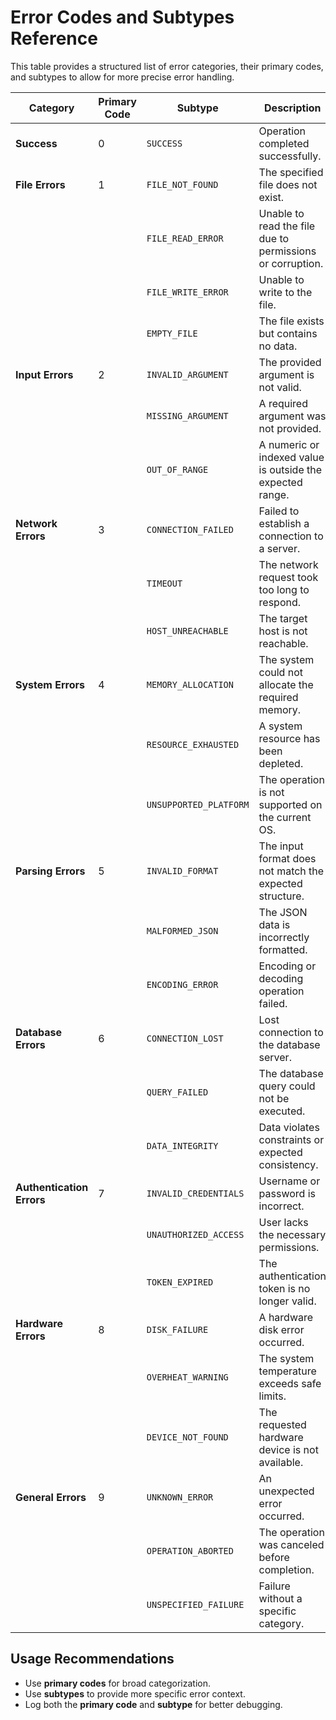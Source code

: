 # Error Codes and Subtypes Reference

This table provides a structured list of error categories, their primary codes, and subtypes to allow for more precise error handling.

| Category                  | Primary Code | Subtype                | Description                                               |
|---------------------------|--------------|------------------------|-----------------------------------------------------------|
| **Success**               | 0            | `SUCCESS`              | Operation completed successfully.                         |
| **File Errors**           | 1            | `FILE_NOT_FOUND`       | The specified file does not exist.                        |
|                           |              | `FILE_READ_ERROR`      | Unable to read the file due to permissions or corruption. |
|                           |              | `FILE_WRITE_ERROR`     | Unable to write to the file.                              |
|                           |              | `EMPTY_FILE`           | The file exists but contains no data.                     |
| **Input Errors**          | 2            | `INVALID_ARGUMENT`     | The provided argument is not valid.                       |
|                           |              | `MISSING_ARGUMENT`     | A required argument was not provided.                     |
|                           |              | `OUT_OF_RANGE`         | A numeric or indexed value is outside the expected range. |
| **Network Errors**        | 3            | `CONNECTION_FAILED`    | Failed to establish a connection to a server.             |
|                           |              | `TIMEOUT`              | The network request took too long to respond.             |
|                           |              | `HOST_UNREACHABLE`     | The target host is not reachable.                         |
| **System Errors**         | 4            | `MEMORY_ALLOCATION`    | The system could not allocate the required memory.        |
|                           |              | `RESOURCE_EXHAUSTED`   | A system resource has been depleted.                      |
|                           |              | `UNSUPPORTED_PLATFORM` | The operation is not supported on the current OS.         |
| **Parsing Errors**        | 5            | `INVALID_FORMAT`       | The input format does not match the expected structure.   |
|                           |              | `MALFORMED_JSON`       | The JSON data is incorrectly formatted.                   |
|                           |              | `ENCODING_ERROR`       | Encoding or decoding operation failed.                    |
| **Database Errors**       | 6            | `CONNECTION_LOST`      | Lost connection to the database server.                   |
|                           |              | `QUERY_FAILED`         | The database query could not be executed.                 |
|                           |              | `DATA_INTEGRITY`       | Data violates constraints or expected consistency.        |
| **Authentication Errors** | 7            | `INVALID_CREDENTIALS`  | Username or password is incorrect.                        |
|                           |              | `UNAUTHORIZED_ACCESS`  | User lacks the necessary permissions.                     |
|                           |              | `TOKEN_EXPIRED`        | The authentication token is no longer valid.              |
| **Hardware Errors**       | 8            | `DISK_FAILURE`         | A hardware disk error occurred.                           |
|                           |              | `OVERHEAT_WARNING`     | The system temperature exceeds safe limits.               |
|                           |              | `DEVICE_NOT_FOUND`     | The requested hardware device is not available.           |
| **General Errors**        | 9            | `UNKNOWN_ERROR`        | An unexpected error occurred.                             |
|                           |              | `OPERATION_ABORTED`    | The operation was canceled before completion.             |
|                           |              | `UNSPECIFIED_FAILURE`  | Failure without a specific category.                      |

## Usage Recommendations

- Use **primary codes** for broad categorization.
- Use **subtypes** to provide more specific error context.
- Log both the **primary code** and **subtype** for better debugging.

